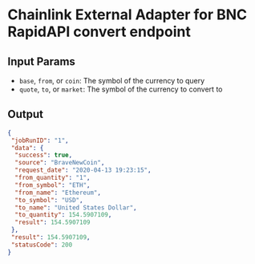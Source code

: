 # Chainlink External Adapter for BNC RapidAPI convert endpoint

## Input Params

- `base`, `from`, or `coin`: The symbol of the currency to query
- `quote`, `to`, or `market`: The symbol of the currency to convert to

## Output

```json
{
 "jobRunID": "1",
 "data": {
  "success": true,
  "source": "BraveNewCoin",
  "request_date": "2020-04-13 19:23:15",
  "from_quantity": "1",
  "from_symbol": "ETH",
  "from_name": "Ethereum",
  "to_symbol": "USD",
  "to_name": "United States Dollar",
  "to_quantity": 154.5907109,
  "result": 154.5907109
 },
 "result": 154.5907109,
 "statusCode": 200
}
```
